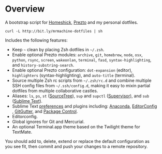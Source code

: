 Overview
========

A bootstrap script for [Homeshick][1], [Prezto][2] and my personal dotfiles.

	curl -L http://bit.ly/mrmachine-dotfiles | sh

Includes the following features:

* Keep `~` clean by placing Zsh dotfiles in `~/.zsh`.
* Enable optional Prezto modules: `archive`, `git`, `homebrew`, `node`, `osx`,
  `python`, `rsync`, `screen`, `wakeonlan`, `terminal`, `fasd`,
  `syntax-highlighting`, and `history-substring-search`.
* Enable optional Prezto configuration: `dot-expansion` (editor),
  `highlighters` (syntax-highlighting), and `auto-title` (terminal).
* Source multiple Zsh rc scripts from `~/.zsh/rc.d` and combine multiple SSH
  config files from `~/.ssh/config.d`, making it easy to mixin partial dotfiles
  from multiple collaborative castles.
* Aliases: `ls`, `ps`, `st` ([SourceTree][3]), `sup` and `supctl`
  ([Supervisor][4]), and `sub` ([Sublime Text][5]).
* Sublime Text [preferences][6] and plugins including: [Anaconda][7],
  [EditorConfig][8] , [GitGutter][9], and [Package Control][10].
* Editorconfig.
* Global ignores for Git and Mercurial.
* An optional Terminal.app theme based on the Twilight theme for TextMate.

You should add to, delete, extend or replace the default configuration as you
see fit, then commit and push your changes to a remote repository.

[1]: https://github.com/andsens/homeshick/
[2]: https://github.com/sorin-ionescu/prezto/
[3]: http://www.sourcetreeapp.com/
[4]: http://supervisord.org/
[5]: http://www.sublimetext.com/
[6]: https://github.com/mrmachine/dotfiles/tree/master/home/Library/Application%20Support/Sublime%20Text%203/Packages/User
[7]: https://github.com/DamnWidget/anaconda
[8]: https://github.com/sindresorhus/editorconfig-sublime
[9]: https://github.com/jisaacks/GitGutter
[10]: https://github.com/wbond/sublime_package_control

